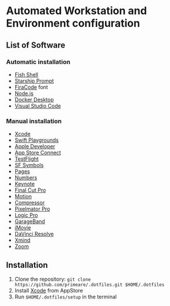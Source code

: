 # Automated Workstation and Environment configuration

## List of Software

### Automatic installation
- [Fish Shell](https://fishshell.com)
- [Starship Prompt](https://starship.rs)
- [FiraCode](https://github.com/tonsky/FiraCode) font
- [Node.js](https://nodejs.org)
- [Docker Desktop](https://www.docker.com/products/docker-desktop)
- [Visual Studio Code](https://code.visualstudio.com)

### Manual installation
- [Xcode](https://developer.apple.com/xcode)
- [Swift Playgrounds](https://www.apple.com/swift/playgrounds)
- [Apple Developer]()
- [App Store Connect](https://developer.apple.com/app-store-connect)
- [TestFlight](https://developer.apple.com/testflight)
- [SF Symbols](https://developer.apple.com/sf-symbols/)
- [Pages](https://www.apple.com/pages)
- [Numbers](https://www.apple.com/numbers)
- [Keynote](https://www.apple.com/keynote)
- [Final Cut Pro](https://www.apple.com/final-cut-pro)
- [Motion](https://www.apple.com/final-cut-pro/motion)
- [Compressor](https://www.apple.com/final-cut-pro/compressor)
- [Pixelmator Pro](https://www.pixelmator.com/pro)
- [Logic Pro](https://www.apple.com/logic-pro)
- [GarageBand](https://www.apple.com/mac/garageband)
- [iMovie](https://www.apple.com/imovie)
- [DaVinci Resolve](https://www.blackmagicdesign.com/products/davinciresolve)
- [Xmind](https://xmind.app)
- [Zoom](https://zoom.us)

## Installation
1. Clone the repository: `git clone https://github.com/primeare/.dotfiles.git $HOME/.dotfiles`
2. Install [Xcode](https://apps.apple.com/ua/app/xcode/id497799835?mt=12) from AppStore
3. Run `$HOME/.dotfiles/setup` in the terminal

